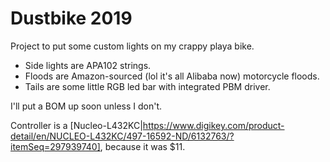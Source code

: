 # Dustbike 2019

Project to put some custom lights on my crappy playa bike. 

* Side lights are APA102 strings. 
* Floods are Amazon-sourced (lol it's all Alibaba now) motorcycle floods.
* Tails are some little RGB led bar with integrated PBM driver. 

I'll put a BOM up soon unless I don't. 

Controller is a [Nucleo-L432KC|https://www.digikey.com/product-detail/en/NUCLEO-L432KC/497-16592-ND/6132763/?itemSeq=297939740], because it was $11.
